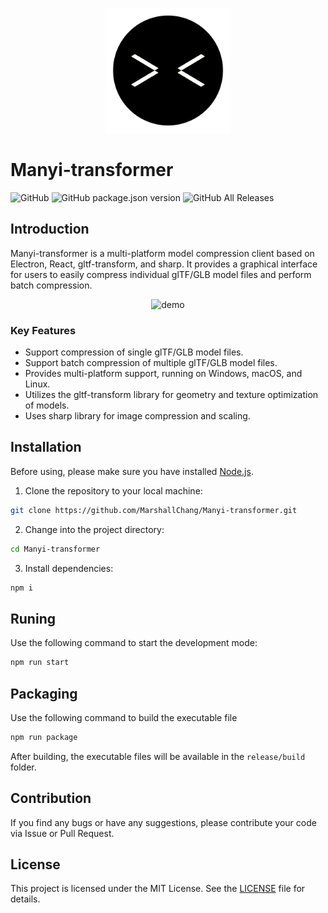 <p align="center">
  <img src="/assets/readme/logo.png" alt="Logo" width="200" />
</p>

# Manyi-transformer

![GitHub](https://img.shields.io/github/license/MarshallChang/Manyi-transformer)
![GitHub package.json version](https://img.shields.io/github/package-json/v/MarshallChang/Manyi-transformer)
![GitHub All Releases](https://img.shields.io/github/downloads/MarshallChang/Manyi-transformer/total)

## Introduction

Manyi-transformer is a multi-platform model compression client based on Electron, React, gltf-transform, and sharp. It provides a graphical interface for users to easily compress individual glTF/GLB model files and perform batch compression.

<p align="center">
  <img src="/assets/readme/demo.gif" alt="demo" width="400" />
</p>

### Key Features

- Support compression of single glTF/GLB model files.
- Support batch compression of multiple glTF/GLB model files.
- Provides multi-platform support, running on Windows, macOS, and Linux.
- Utilizes the gltf-transform library for geometry and texture optimization of models.
- Uses sharp library for image compression and scaling.

## Installation

Before using, please make sure you have installed [Node.js](https://nodejs.org/).

1. Clone the repository to your local machine:

```bash
git clone https://github.com/MarshallChang/Manyi-transformer.git
```

2. Change into the project directory:

```bash
cd Manyi-transformer
```

3. Install dependencies:

```bash
npm i
```

## Runing

Use the following command to start the development mode:

```bash
npm run start
```

## Packaging

Use the following command to build the executable file

```bash
npm run package
```

After building, the executable files will be available in the `release/build` folder.

## Contribution

If you find any bugs or have any suggestions, please contribute your code via Issue or Pull Request.

## License

This project is licensed under the MIT License. See the [LICENSE](LICENSE) file for details.
